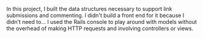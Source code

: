  In this project, I built the data structures necessary to support link submissions and commenting. I didn't build a front end for it because I didn’t need to… I used the Rails console to play around with models without the overhead of making HTTP requests and involving controllers or views.